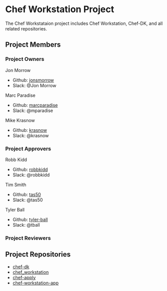 # Chef Workstation Project

The Chef Workstataion project includes Chef Workstation, Chef-DK, and all related repositories.

## Project Members

### Project Owners

Jon Morrow
  - Github: [jonsmorrow](https://github.com/jonsmorrow)
  - Slack: @Jon Morrow

Marc Paradise
  - Github: [marcparadise](https://github.com/marcparadise)
  - Slack: @mparadise

Mike Krasnow
  - Github: [krasnow](https://github.com/krasnow)
  - Slack: @krasnow

### Project Approvers

Robb Kidd
  - Github: [robbkidd](https://github.com/robbkidd)
  - Slack: @robbkidd

Tim Smith
  - Github: [tas50](https://github.com/tas50)
  - Slack: @tas50

Tyler Ball
  - Github: [tyler-ball](https://github.com/tyler-ball)
  - Slack: @tball

### Project Reviewers

## Project Repositories

- [chef-dk](https://github.com/chef/chef-dk)
- [chef_workstation](https://github.com/chef/chef_workstation)
- [chef-apply](https://github.com/chef/chef-apply)
- [chef-workstation-app](https://github.com/chef/chef-workstation-app)
